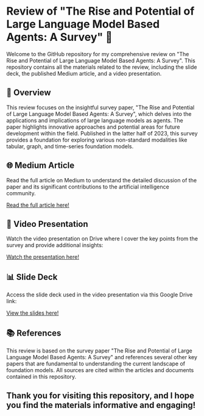 # Review of "The Rise and Potential of Large Language Model Based Agents: A Survey" 📘

Welcome to the GitHub repository for my comprehensive review on "The Rise and Potential of Large Language Model Based Agents: A Survey". This repository contains all the materials related to the review, including the slide deck, the published Medium article, and a video presentation.

## 📄 Overview

This review focuses on the insightful survey paper, "The Rise and Potential of Large Language Model Based Agents: A Survey", which delves into the applications and implications of large language models as agents. The paper highlights innovative approaches and potential areas for future development within the field. Published in the latter half of 2023, this survey provides a foundation for exploring various non-standard modalities like tabular, graph, and time-series foundation models.

## 🌐 Medium Article

Read the full article on Medium to understand the detailed discussion of the paper and its significant contributions to the artificial intelligence community.

[Read the full article here!](https://medium.com/@aagamshah0812/unlocking-the-future-of-ai-agents-with-large-language-models-de8dec832480)

## 🎥 Video Presentation

Watch the video presentation on Drive where I cover the key points from the survey and provide additional insights:

[Watch the presentation here!](https://drive.google.com/drive/folders/1BWX1Cw29gndtRg7L9LCE4v-6ZJeWocaD?usp=sharing)

## 📊 Slide Deck

Access the slide deck used in the video presentation via this Google Drive link:

[View the slides here!](https://drive.google.com/drive/folders/1BWX1Cw29gndtRg7L9LCE4v-6ZJeWocaD?usp=sharing)


## 📚 References

This review is based on the survey paper "The Rise and Potential of Large Language Model Based Agents: A Survey" and references several other key papers that are fundamental to understanding the current landscape of foundation models. All sources are cited within the articles and documents contained in this repository.


Thank you for visiting this repository, and I hope you find the materials informative and engaging!
---
